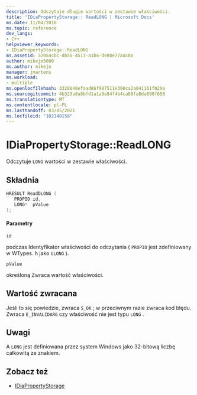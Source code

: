 ```yaml
---
description: Odczytuje długie wartości w zestawie właściwości.
title: 'IDiaPropertyStorage:: ReadLONG | Microsoft Docs'
ms.date: 11/04/2016
ms.topic: reference
dev_langs:
- C++
helpviewer_keywords:
- IDiaPropertyStorage::ReadLONG
ms.assetid: 32054cbc-db55-4513-a1b4-de80e77aac8a
author: mikejo5000
ms.author: mikejo
manager: jmartens
ms.workload:
- multiple
ms.openlocfilehash: 3328048efaad86f987511e390ca2a041161f029a
ms.sourcegitcommit: 4b323a8a8bfd1a1a9e84f4b4ca88fa8da690f656
ms.translationtype: MT
ms.contentlocale: pl-PL
ms.lasthandoff: 03/05/2021
ms.locfileid: "102148158"
---
```

# <a name="idiapropertystoragereadlong"></a>IDiaPropertyStorage::ReadLONG
Odczytuje `LONG` wartości w zestawie właściwości.

## <a name="syntax"></a>Składnia

```C++
HRESULT ReadDLONG ( 
   PROPID id,
   LONG*  pValue
);
```

#### <a name="parameters"></a>Parametry
 `id`

podczas Identyfikator właściwości do odczytania ( `PROPID` jest zdefiniowany w WTypes. h jako `ULONG` ).

 `pValue`

określoną Zwraca wartość właściwości.

## <a name="return-value"></a>Wartość zwracana
 Jeśli to się powiedzie, zwraca `S_OK` ; w przeciwnym razie zwraca kod błędu. Zwraca `E_INVALIDARG` czy właściwość nie jest typu `LONG` .

## <a name="remarks"></a>Uwagi
 A `LONG` jest definiowana przez system Windows jako 32-bitową liczbę całkowitą ze znakiem.

## <a name="see-also"></a>Zobacz też
- [IDiaPropertyStorage](../../debugger/debug-interface-access/idiapropertystorage.md)
